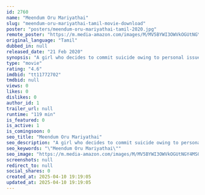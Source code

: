 ```yaml
---
id: 2760
name: "Meendum Oru Mariyathai"
slug: "meendum-oru-mariyathai-tamil-movie-download"
poster: "posters/meendum-oru-mariyathai-tamil-2020.jpg"
remote_poster: "https://m.media-amazon.com/images/M/MV5BYWI3OWVkOGUtNGY4MS00NDJkLWEyYjktMGZhZTBlZDM3MmNkXkEyXkFqcGdeQXVyNTM0MDc1ODE@._V1_SX300.jpg"
original_language: "Tamil"
dubbed_in: null
released_date: "21 Feb 2020"
synopsis: "A girl who decides to commit suicide owing to personal issues befriends a septuagenarian who has been abandoned by his son. A 10-day trip to an exotic place changes their respective lives."
type: "movie"
rating: "4.6"
imdbid: "tt11772702"
tmdbid: null
views: 0
likes: 0
dislikes: 0
author_id: 1
trailer_url: null
runtime: "119 min"
is_featured: 0
is_active: 1
is_comingsoon: 0
seo_title: "Meendum Oru Mariyathai"
seo_description: "A girl who decides to commit suicide owing to personal issues befriends a septuagenarian who has been abandoned by his son. A 10-day trip to an exotic place changes their respective lives."
seo_keywords: "\"Meendum Oru Mariyathai\""
seo_image: "https://m.media-amazon.com/images/M/MV5BYWI3OWVkOGUtNGY4MS00NDJkLWEyYjktMGZhZTBlZDM3MmNkXkEyXkFqcGdeQXVyNTM0MDc1ODE@._V1_SX300.jpg"
screenshots: null
redirect_to: null
social_shares: 0
created_at: 2025-04-10 19:19:05
updated_at: 2025-04-10 19:19:05
---
```


